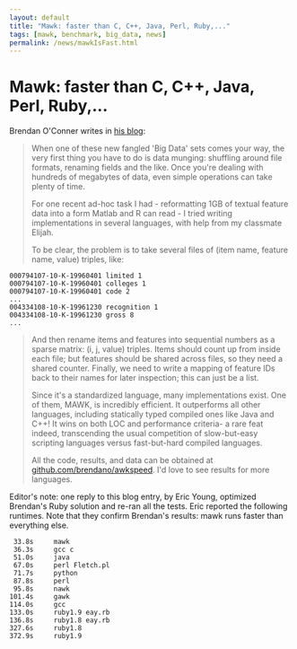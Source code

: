 ```yaml
---
layout: default
title: "Mawk: faster than C, C++, Java, Perl, Ruby,..."
tags: [mawk, benchmark, big_data, news]
permalink: /news/mawkIsFast.html
---
```


Mawk: faster than C, C++, Java, Perl, Ruby,...
==============================================

Brendan O'Conner writes in [his blog][1]:

> When one of these new fangled 'Big Data' sets comes your way, the
> very first thing you have to do is data munging: shuffling around file
> formats, renaming fields and the like. Once you're dealing with hundreds
> of megabytes of data, even simple operations can take plenty of time.
>
> For one recent ad-hoc task I had -  reformatting 1GB of textual feature
> data into a form Matlab and R can read - I tried writing implementations
> in several languages, with help from my classmate Elijah.
>
> To be clear,  the problem is to take several files of (item name,
> feature name, value) triples, like:

	000794107-10-K-19960401 limited 1
	000794107-10-K-19960401 colleges 1
	000794107-10-K-19960401 code 2
	...
	004334108-10-K-19961230 recognition 1
	004334108-10-K-19961230 gross 8
	...

> And then rename items and features into sequential numbers as a sparse
> matrix: (i, j, value) triples. Items should count up from inside each
> file; but features should be shared across files, so they need a shared
> counter. Finally, we need to write a mapping of feature IDs back to
> their names for later inspection; this can just be a list.
>
> Since it's a standardized language, many implementations exist. One of
> them, MAWK, is incredibly efficient. It outperforms all other languages,
> including statically typed compiled ones like Java and C++! It wins on
> both LOC and performance criteria- a rare feat indeed, transcending
> the usual competition of slow-but-easy scripting languages versus
> fast-but-hard compiled languages.
>
> All the code, results, and data can be obtained at
> [github.com/brendano/awkspeed][2]. I'd love to see results for more
> languages.

Editor's note: one reply to this blog entry, by Eric Young, optimized
Brendan's Ruby solution  and re-ran all the tests. Eric reported the
following runtimes.  Note that they confirm Brendan's results: mawk runs
faster than everything else.

	 33.8s     mawk
	 36.3s     gcc c
	 51.0s     java
	 67.0s     perl Fletch.pl
	 71.7s     python
	 87.8s     perl
	 95.8s     nawk
	101.4s     gawk
	114.0s     gcc
	133.0s     ruby1.9 eay.rb
	136.8s     ruby1.8 eay.rb
	327.6s     ruby1.8
	372.9s     ruby1.9

[1]: http://anyall.org/blog/2009/09/dont-mawk-awk-the-fastest-and-most-elegant-big-data-munging-language/
[2]: http://github.com/brendano/awkspeed
